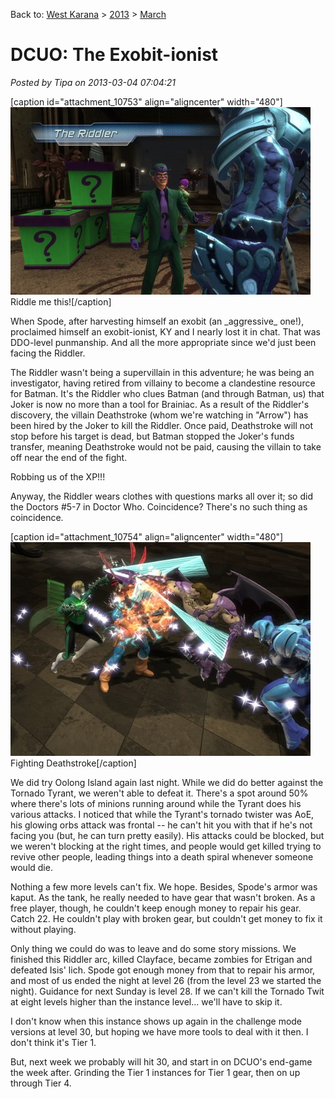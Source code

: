 Back to: [West Karana](/posts/westkarana.md) > [2013](/posts/2013/westkarana.md) > [March](./westkarana.md)
# DCUO: The Exobit-ionist

*Posted by Tipa on 2013-03-04 07:04:21*

[caption id="attachment\_10753" align="aligncenter" width="480"][![Riddle me this!](../../../uploads/2013/03/DCGame-2013-03-03-23-05-44-13-480x300.jpg)](../../../uploads/2013/03/DCGame-2013-03-03-23-05-44-13.jpg) Riddle me this![/caption]

When Spode, after harvesting himself an exobit (an \_aggressive\_ one!), proclaimed himself an exobit-ionist, KY and I nearly lost it in chat. That was DDO-level punmanship. And all the more appropriate since we'd just been facing the Riddler.

The Riddler wasn't being a supervillain in this adventure; he was being an investigator, having retired from villainy to become a clandestine resource for Batman. It's the Riddler who clues Batman (and through Batman, us) that Joker is now no more than a tool for Brainiac. As a result of the Riddler's discovery, the villain Deathstroke (whom we're watching in "Arrow") has been hired by the Joker to kill the Riddler. Once paid, Deathstroke will not stop before his target is dead, but Batman stopped the Joker's funds transfer, meaning Deathstroke would not be paid, causing the villain to take off near the end of the fight.

Robbing us of the XP!!!

Anyway, the Riddler wears clothes with questions marks all over it; so did the Doctors #5-7 in Doctor Who. Coincidence? There's no such thing as coincidence.

[caption id="attachment\_10754" align="aligncenter" width="480"][![Fighting Deathstroke](../../../uploads/2013/03/MPYR0101_DESIGNERDATA-PC-03-23.06.430-480x342.jpg)](../../../uploads/2013/03/MPYR0101_DESIGNERDATA-PC-03-23.06.430.jpg) Fighting Deathstroke[/caption]

We did try Oolong Island again last night. While we did do better against the Tornado Tyrant, we weren't able to defeat it. There's a spot around 50% where there's lots of minions running around while the Tyrant does his various attacks. I noticed that while the Tyrant's tornado twister was AoE, his glowing orbs attack was frontal -- he can't hit you with that if he's not facing you (but, he can turn pretty easily). His attacks could be blocked, but we weren't blocking at the right times, and people would get killed trying to revive other people, leading things into a death spiral whenever someone would die.

Nothing a few more levels can't fix. We hope. Besides, Spode's armor was kaput. As the tank, he really needed to have gear that wasn't broken. As a free player, though, he couldn't keep enough money to repair his gear. Catch 22. He couldn't play with broken gear, but couldn't get money to fix it without playing.

Only thing we could do was to leave and do some story missions. We finished this Riddler arc, killed Clayface, became zombies for Etrigan and defeated Isis' lich. Spode got enough money from that to repair his armor, and most of us ended the night at level 26 (from the level 23 we started the night). Guidance for next Sunday is level 28. If we can't kill the Tornado Twit at eight levels higher than the instance level... we'll have to skip it.

I don't know when this instance shows up again in the challenge mode versions at level 30, but hoping we have more tools to deal with it then. I don't think it's Tier 1.

But, next week we probably will hit 30, and start in on DCUO's end-game the week after. Grinding the Tier 1 instances for Tier 1 gear, then on up through Tier 4.

